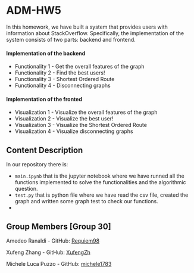 # ADM-HW5
In this homework, we have built a system that provides users with information about StackOverflow. Specifically, the implementation of the system consists of two parts: backend and frontend.

#### Implementation of the backend
   - Functionality 1 - Get the overall features of the graph
   - Functionality 2 - Find the best users!
   - Functionality 3 - Shortest Ordered Route
   - Functionality 4 - Disconnecting graphs
   
#### Implementation of the fronted
   - Visualization 1 - Visualize the overall features of the graph
   - Visualization 2 - Visualize the best user!
   - Visualization 3 - Visualize the Shortest Ordered Route
   - Visualization 4 - Visualize disconnecting graphs
     


## Content Description
In our repository there is:
- `main.ipynb` that is the jupyter notebook where we have runned all the functions implemented to solve the functionalities and the algorithmic question.
- `test.py` that is python file where we have read the csv file, created the graph and written some graph test to check our functions.
- 



 ## Group Members [Group 30]
 
 Amedeo Ranaldi - GitHub: [Requiem98](https://github.com/Requiem98) 
 
 Xufeng Zhang - GitHub: [XufengZh](https://github.com/XufengZh) 
 
 Michele Luca Puzzo - GitHub: [michele1783](https://github.com/michele1783) 
